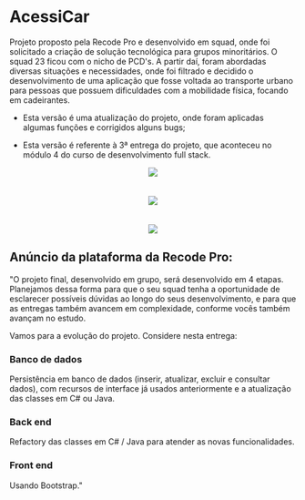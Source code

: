 # AcessiCar
Projeto proposto pela Recode Pro e desenvolvido em squad, onde foi solicitado a criação de solução tecnológica para grupos minoritários. O squad 23 ficou com o nicho de PCD's. A partir daí, foram abordadas diversas situações e necessidades, onde foi filtrado e decidido o desenvolvimento de uma aplicação que fosse voltada ao transporte urbano para pessoas que possuem dificuldades com a mobilidade física, focando em cadeirantes.



*   Esta versão é uma atualização do projeto, onde foram aplicadas algumas funções e corrigidos alguns bugs;

*   Esta versão é referente à 3ª entrega do projeto, que aconteceu no módulo 4 do curso de desenvolvimento full stack.

<div align="center">
  <img src="https://res.cloudinary.com/srcmilena/image/upload/v1648757312/v2_acessicar_home_hxvgxi.png"/>
  </br></br></br>
  <img src="https://res.cloudinary.com/srcmilena/image/upload/v1648757312/v2_acessicar_motorista_b9noh8.png"/>
  </br></br></br>
  <img src="https://res.cloudinary.com/srcmilena/image/upload/v1648757311/v2_acessicar_contato_khl5g4.png"/>
</div>

## Anúncio da plataforma da Recode Pro:

"O projeto final, desenvolvido em grupo, será desenvolvido em 4 etapas. Planejamos dessa forma para que o seu squad tenha a oportunidade de esclarecer possíveis dúvidas ao longo do seus  desenvolvimento, e para que as entregas também avancem em complexidade, conforme vocês também avançam no estudo.

Vamos para a evolução do projeto. Considere nesta entrega: 

### Banco de dados
Persistência em banco de dados (inserir, atualizar, excluir e consultar dados), com recursos de interface já usados anteriormente e a atualização das classes em C# ou Java.  

### Back end
Refactory das classes em C# / Java para atender as novas funcionalidades.

### Front end 
Usando Bootstrap."
